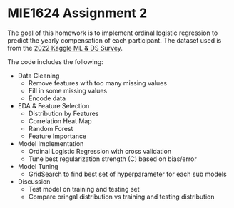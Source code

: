 MIE1624 Assignment 2
====================

The goal of this homework is to implement ordinal logistic regression to predict the yearly compensation of each participant. The dataset used is from the [2022 Kaggle ML & DS Survey](https://www.kaggle.com/competitions/kaggle-survey2022).

The code includes the following:

* Data Cleaning
    * Remove features with too many missing values
    * Fill in some missing values
    * Encode data
* EDA & Feature Selection
    * Distribution by Features
    * Correlation Heat Map
    * Random Forest
    * Feature Importance
* Model Implementation
    * Ordinal Logistic Regression with cross validation
    * Tune best regularization strength (C) based on bias/error
* Model Tuning
    * GridSearch to find best set of hyperparameter for each sub models
* Discussion
    * Test model on training and testing set
    * Compare oringal distribution vs training and testing distribution
    




